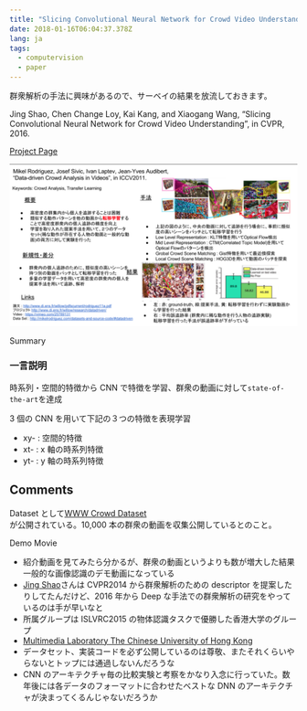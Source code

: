 ```yaml
---
title: "Slicing Convolutional Neural Network for Crowd Video Understanding (CVPR2016)を読んだ"
date: 2018-01-16T06:04:37.378Z
lang: ja
tags:
  - computervision
  - paper
---
```


群衆解析の手法に興味があるので、サーベイの結果を放流しておきます。

Jing Shao, Chen Change Loy, Kai Kang, and Xiaogang Wang, “Slicing Convolutional Neural Network for Crowd Video Understanding”, in CVPR, 2016.

[Project Page](http://www.ee.cuhk.edu.hk/~jshao/SCNN.html)

![image](/posts/2018-01-17/images/1.png)

Summary

### 一言説明

時系列・空間的特徴から CNN で特徴を学習、群衆の動画に対して`state-of-the-art`を達成

3 個の CNN を用いて下記の３つの特徴を表現学習

- xy- : 空間的特徴
- xt- : x 軸の時系列特徴
- yt- : y 軸の時系列特徴

## Comments

Dataset として[WWW Crowd Dataset](http://www.ee.cuhk.edu.hk/~jshao/WWWCrowdDataset.html)  
が公開されている。10,000 本の群衆の動画を収集公開しているとのこと。

Demo Movie

- 紹介動画を見てみたら分かるが、群衆の動画というよりも数が増大した結果一般的な画像認識のデモ動画になっている
- [Jing Shao](http://www.ee.cuhk.edu.hk/~jshao/)さんは CVPR2014 から群衆解析のための descriptor を提案したりしてたんだけど、2016 年から Deep な手法での群衆解析の研究をやっているのは手が早いなと
- 所属グループは ISLVRC2015 の物体認識タスクで優勝した香港大学のグループ
- [Multimedia Laboratory The Chinese University of Hong Kong](http://mmlab.ie.cuhk.edu.hk/index.html)
- データセット、実装コードを必ず公開しているのは尊敬、またそれくらいやらないとトップには通過しないんだろうな
- CNN のアーキテクチャ毎の比較実験と考察をかなり入念に行っていた。数年後には各データのフォーマットに合わせたベストな DNN のアーキテクチャが決まってくるんじゃないだろうか
